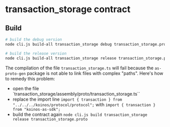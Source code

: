 # transaction_storage contract

## Build
```sh
# build the debug version
node cli.js build-all transaction_storage debug transaction_storage.proto koinos/protocol/protocol.proto

# build the release version
node cli.js build-all transaction_storage release transaction_storage.proto koinos/protocol/protocol.proto
```

The compilation of the file `transaction_storage.ts` will fail because the `as-proto-gen` package is not able to link files with complex "paths". Here's how to remedy this problem:

 - open the file `transaction_storage/assembly/proto/transaction_storage.ts``
 - replace the import line `import { transaction } from "../../../koinos/protocol/protocol";` with `import { transaction } from "koinos-as-sdk";`
 - build the contract again `node cli.js build transaction_storage release transaction_storage.proto`